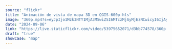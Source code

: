 ```yaml
---
source: "flickr"
title: "Animación de vista de mapa 3D en QGIS-600p-hls"
image: "360p.mp4?s=eyJpIjo1Mzk3NTY1MjA3MSwiZSI6MTczMjAyMjEzNCwicyI6IjAyYjI2MTRlM2YwMDQxZGEyOWUyYjFmNTc5ZTBkZDhjNTAyNzFkMjQiLCJ2IjoxfQ.mp4"
date: "2024-09-06"
link: "https://live.staticflickr.com/video/53975652071/d3bb774578/360p.mp4?s=eyJpIjo1Mzk3NTY1MjA3MSwiZSI6MTczMjAyMjEzNCwicyI6IjAyYjI2MTRlM2YwMDQxZGEyOWUyYjFmNTc5ZTBkZDhjNTAyNzFkMjQiLCJ2IjoxfQ"
draft: "true"
showcase: "map"
---
```

